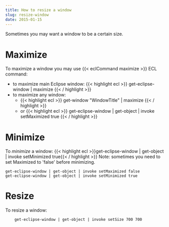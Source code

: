 ```yaml
---
title: How to resize a window
slug: resize-window
date: 2015-01-15
---
```


Sometimes you may want a window to be a certain size.

# Maximize
To maximize a window you may use {{< eclCommand maximize >}} ECL command:
- to maximize main Eclipse window:
{{< highlight ecl >}}
get-eclipse-window | maximize
{{< / highlight >}}
- to maximize any window:
  - {{< highlight ecl >}}
get-window "WindowTitle" | maximize
{{< / highlight >}}
  - or
{{< highlight ecl >}}
get-eclipse-window | get-object | invoke setMaximized true
{{< / highlight >}}

# Minimize
To *minimize* a window: {{< highlight ecl >}}get-eclipse-window | get-object | invoke setMinimized true{{< / highlight >}}
Note: sometimes you need to set Maximized to 'false' before minimizing.
```
get-eclipse-window | get-object | invoke setMaximized false
get-eclipse-window | get-object | invoke setMinimized true
```
# Resize
To resize a window:
```
    get-eclipse-window | get-object | invoke setSize 700 700
```